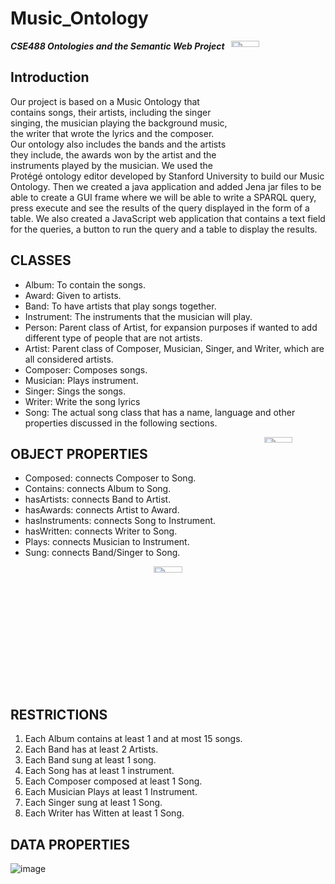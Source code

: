 # Music_Ontology
<img src="https://github.com/Nouran-saad/Music_Ontology/assets/55962261/5308ecb5-b32b-4a84-8545-01cc5a8a60fb"  width="30%" height="5%" align="right">


***CSE488 Ontologies and the Semantic Web Project***
## Introduction
Our project is based on a Music Ontology that contains songs, their artists, including the singer
singing, the musician playing the background music, the writer that wrote the lyrics and the
composer. Our ontology also includes the bands and the artists they include, the awards won
by the artist and the instruments played by the musician. We used the Protégé ontology editor
developed by Stanford University to build our Music Ontology. Then we created a java
application and added Jena jar files to be able to create a GUI frame where we will be able to
write a SPARQL query, press execute and see the results of the query displayed in the form of
a table. We also created a JavaScript web application that contains a text field for the queries,
a button to run the query and a table to display the results.
## CLASSES
* Album: To contain the songs.
*	Award: Given to artists.
*	Band: To have artists that play songs together.
*	Instrument: The instruments that the musician will play.
*	Person: Parent class of Artist, for expansion purposes if wanted to add different type of people that are not artists.
*	Artist: Parent class of Composer, Musician, Singer, and Writer, which are all considered artists.
*	Composer: Composes songs.
*	Musician: Plays instrument.
*	Singer: Sings the songs.
*	Writer: Write the song lyrics
*	Song: The actual song class that has a name, language and other properties discussed in the following sections.
<p align="center">
<img src="https://github.com/Nouran-saad/Music_Ontology/assets/55962261/4faeb219-8960-4db4-972b-b5e28d6ec0a2"  width="30%" height="5%" align="right">
</p>

## OBJECT PROPERTIES
*	Composed: connects Composer to Song. 
*	Contains: connects Album to Song.
*	hasArtists: connects Band to Artist.
*	hasAwards: connects Artist to Award.
*	hasInstruments: connects Song to Instrument.
*	hasWritten: connects Writer to Song.
*	Plays: connects Musician to Instrument. 
*	Sung: connects Band/Singer to Song. 
<p align="center">
  <img width="30%" height="5%" src="https://github.com/Nouran-saad/Music_Ontology/assets/55962261/d9d132d0-e1a6-4ca8-8741-1357223465dd">
</p>

## RESTRICTIONS
1. Each Album contains at least 1 and at most 15 songs.
2. Each Band has at least 2 Artists.
3. Each Band sung at least 1 song.
4. Each Song has at least 1 instrument.
5. Each Composer composed at least 1 Song.
6. Each Musician Plays at least 1 Instrument.
7. Each Singer sung at least 1 Song.
8. Each Writer has Witten at least 1 Song.
## DATA PROPERTIES
![image](https://github.com/Nouran-saad/Music_Ontology/assets/55962261/d6d9c997-1262-4714-9eef-c210c25bf11b)

